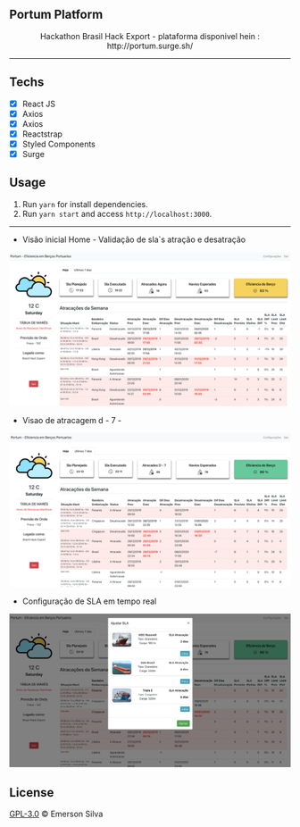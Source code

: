## Portum Platform

<p align="center"> Hackathon Brasil Hack Export - plataforma disponivel hein : http://portum.surge.sh/
</p>

<hr>

## Techs

- [x] React JS
- [x] Axios
- [x] Axios
- [x] Reactstrap
- [x] Styled Components
- [x] Surge

## Usage

1. Run `yarn` for install dependencies.<br />
2. Run `yarn start` and access `http://localhost:3000`.<br />

<hr>

- Visão inicial Home - Validação de sla`s atração e desatração

![Home](home.png "Home Portum")

- Visao de atracagem d - 7 -

![Home_2](home_2.png "Home Portum 2")

- Configuração de SLA em tempo real

![Config](config_sla.png "Configurações de SLA")

## License

[GPL-3.0](emersonjds@fsf.com) © Emerson Silva
